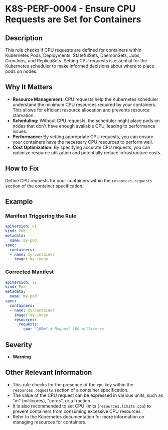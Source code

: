 # K8S-PERF-0004 - Ensure CPU Requests are Set for Containers

## Description

This rule checks if CPU requests are defined for containers within Kubernetes Pods, Deployments, StatefulSets, DaemonSets, Jobs, CronJobs, and ReplicaSets. Setting CPU requests is essential for the Kubernetes scheduler to make informed decisions about where to place pods on nodes.

## Why It Matters

-   **Resource Management:** CPU requests help the Kubernetes scheduler understand the minimum CPU resources required by your containers. This allows for efficient resource allocation and prevents resource starvation.
-   **Scheduling:** Without CPU requests, the scheduler might place pods on nodes that don't have enough available CPU, leading to performance issues.
-   **Performance:** By setting appropriate CPU requests, you can ensure your containers have the necessary CPU resources to perform well.
-   **Cost Optimization:** By specifying accurate CPU requests, you can optimize resource utilization and potentially reduce infrastructure costs.

## How to Fix

Define CPU requests for your containers within the `resources.requests` section of the container specification.

## Example

### Manifest Triggering the Rule

```yaml
apiVersion: v1
kind: Pod
metadata:
  name: my-pod
spec:
  containers:
  - name: my-container
    image: my-image
```

### Corrected Manifest

```yaml
apiVersion: v1
kind: Pod
metadata:
  name: my-pod
spec:
  containers:
  - name: my-container
    image: my-image
    resources:
      requests:
        cpu: "100m" # Request 100 millicores
```

## Severity

  - **Warning**

## Other Relevant Information

-   This rule checks for the presence of the `cpu` key within the `resources.requests` section of a container specification.
-   The value of the CPU request can be expressed in various units, such as "m" (millicores), "cores", or a fraction.
-   It is also recommended to set CPU limits (`resources.limits.cpu`) to prevent containers from consuming excessive CPU resources.
-   Refer to the Kubernetes documentation for more information on managing resources for containers.
